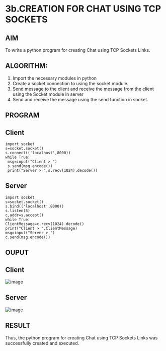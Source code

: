 # 3b.CREATION FOR CHAT USING TCP SOCKETS
## AIM
To write a python program for creating Chat using TCP Sockets Links.
## ALGORITHM:
1. Import the necessary modules in python
2. Create a socket connection to using the socket module.
3. Send message to the client and receive the message from the client using the Socket module in
 server
4. Send and receive the message using the send function in socket.
## PROGRAM
## Client
```
import socket
s=socket.socket()
s.connect(('localhost',8000))
while True:
 msg=input("Client > ")
 s.send(msg.encode())
 print("Server > ",s.recv(1024).decode())
```
 ## Server
 ```
import socket
s=socket.socket()
s.bind(('localhost',8000))
s.listen(5)
c,addr=s.accept()
while True:
 ClientMessage=c.recv(1024).decode()
 print("Client > ",ClientMessage)
 msg=input("Server > ")
 c.send(msg.encode())
```
## OUPUT
## Client

![image](https://github.com/user-attachments/assets/9064b4c7-7bf3-4d34-92bb-045fc82014c2)


## Server

![image](https://github.com/user-attachments/assets/dbb7943f-f83e-446e-95be-9a603a5a71fd)


## RESULT
Thus, the python program for creating Chat using TCP Sockets Links was successfully 
created and executed.
